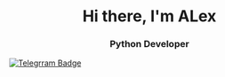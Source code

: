 
<div id="header" align="center">
  <h1>Hi there, I'm ALex</h1>
  <h3>Python Developer</h3>
</div>

<div id="badges">
  <a href="https://t.me/heh_dude">
    <img src="https://img.shields.io/badge/Telegram-blue?style=for-the-badge&logo=telegram&logoColor=white" alt="Telegrram Badge"/>
  </a>
</div>
